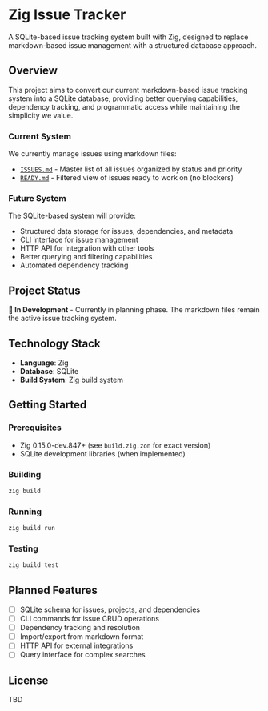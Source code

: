 # Zig Issue Tracker

A SQLite-based issue tracking system built with Zig, designed to replace markdown-based issue management with a structured database approach.

## Overview

This project aims to convert our current markdown-based issue tracking system into a SQLite database, providing better querying capabilities, dependency tracking, and programmatic access while maintaining the simplicity we value.

### Current System

We currently manage issues using markdown files:
- [`ISSUES.md`](ISSUES.md) - Master list of all issues organized by status and priority
- [`READY.md`](READY.md) - Filtered view of issues ready to work on (no blockers)

### Future System

The SQLite-based system will provide:
- Structured data storage for issues, dependencies, and metadata
- CLI interface for issue management
- HTTP API for integration with other tools
- Better querying and filtering capabilities
- Automated dependency tracking

## Project Status

**🚧 In Development** - Currently in planning phase. The markdown files remain the active issue tracking system.

## Technology Stack

- **Language**: Zig
- **Database**: SQLite
- **Build System**: Zig build system

## Getting Started

### Prerequisites

- Zig 0.15.0-dev.847+ (see `build.zig.zon` for exact version)
- SQLite development libraries (when implemented)

### Building

```bash
zig build
```

### Running

```bash
zig build run
```

### Testing

```bash
zig build test
```

## Planned Features

- [ ] SQLite schema for issues, projects, and dependencies
- [ ] CLI commands for issue CRUD operations
- [ ] Dependency tracking and resolution
- [ ] Import/export from markdown format
- [ ] HTTP API for external integrations
- [ ] Query interface for complex searches

## License

TBD
